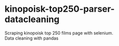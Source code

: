 # kinopoisk-top250-parser-datacleaning
Scraping kinopoisk top 250 films page with selenium.  
Data cleaning with pandas
